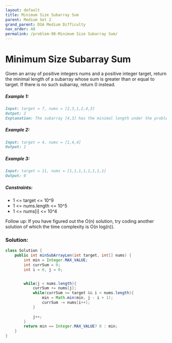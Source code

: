```yaml
---
layout: default
title: Minimum Size Subarray Sum
parent: Medium Set 2
grand_parent: DSA Medium Difficulty
nav_order: 48
permalink: /problem-98-Minimum Size Subarray Sum/
---
```

# Minimum Size Subarray Sum
Given an array of positive integers nums and a positive integer target, return the minimal length of a subarray whose sum is greater than or equal to target. If there is no such subarray, return 0 instead.

##### Example 1:
```markdown
Input: target = 7, nums = [2,3,1,2,4,3]
Output: 2
Explanation: The subarray [4,3] has the minimal length under the problem constraint.
```
##### Example 2:
```markdown
Input: target = 4, nums = [1,4,4]
Output: 1
```
##### Example 3:
```markdown
Input: target = 11, nums = [1,1,1,1,1,1,1,1]
Output: 0
```
##### Constraints:
* 1 <= target <= 10^9
* 1 <= nums.length <= 10^5
* 1 <= nums[i] <= 10^4


Follow up: If you have figured out the O(n) solution, try coding another solution of which the time complexity is O(n log(n)).

### Solution:
```java
class Solution {
    public int minSubArrayLen(int target, int[] nums) {
        int min = Integer.MAX_VALUE;
        int currSum = 0;
        int i = 0, j = 0;


        while(j < nums.length){
            currSum += nums[j];
            while(currSum >= target && i < nums.length){
                min = Math.min(min, j - i + 1);
                currSum -= nums[i++];
            }
            
            j++;
        }
        return min == Integer.MAX_VALUE? 0 : min;
    }
}
```
